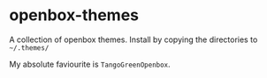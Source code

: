 # openbox-themes

A collection of openbox themes. Install by copying the directories
to `~/.themes/`

My absolute faviourite is `TangoGreenOpenbox`.
